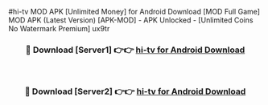 #hi-tv MOD APK [Unlimited Money] for Android Download [MOD Full Game] MOD APK (Latest Version) [APK-MOD] - APK Unlocked - [Unlimited Coins No Watermark Premium] ux9tr



<div align="center">

<h3>🔴 Download [Server1] 👉👉 <a href="https://andorid.site?title=hi-tv&ref=13M1">hi-tv for Android Download</a></h3><br>

<h3>🔴 Download [Server2] 👉👉 <a href="https://andorid.site?title=hi-tv&ref=13M1">hi-tv for Android Download</a></h3>
</div>